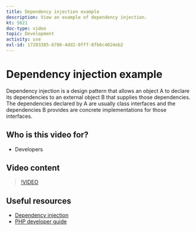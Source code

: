 ```yaml
---
title: Dependency injection example
description: View an example of dependency injection.
kt: 5621
doc-type: video
topic: Development
activity: use
exl-id: 17203385-6786-4dd2-9fff-8fb6c4024eb2
---
```

# Dependency injection example

Dependency injection is a design pattern that allows an object A to declare its dependencies to an external object B that supplies those dependencies. The dependencies declared by A are usually class interfaces and the dependencies B provides are concrete implementations for those interfaces.

## Who is this video for?

- Developers

## Video content

>[!VIDEO](https://video.tv.adobe.com/v/35799?quality=12&learn=on)

## Useful resources

- [Dependency injection](https://developer.adobe.com/commerce/php/development/components/dependency-injection/)
- [PHP developer guide](https://developer.adobe.com/commerce/php/development/)
